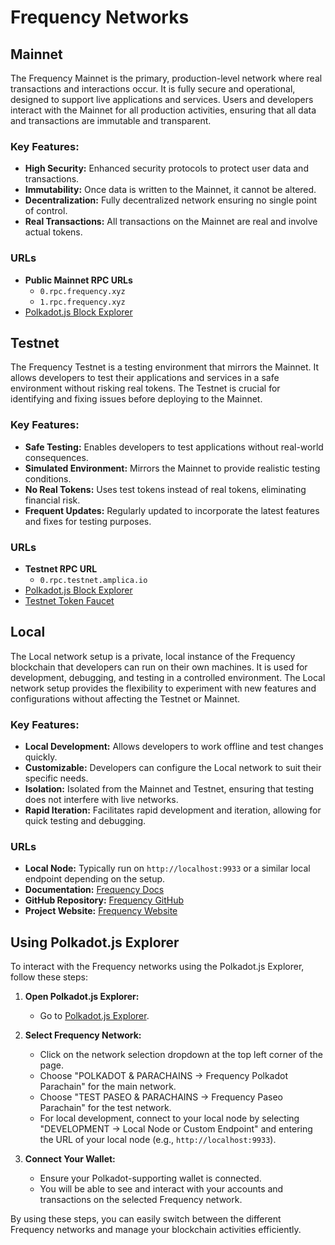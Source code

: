 # Frequency Networks

## Mainnet

The Frequency Mainnet is the primary, production-level network where real transactions and interactions occur. It is fully secure and operational, designed to support live applications and services. Users and developers interact with the Mainnet for all production activities, ensuring that all data and transactions are immutable and transparent.

### Key Features:

- **High Security:** Enhanced security protocols to protect user data and transactions.
- **Immutability:** Once data is written to the Mainnet, it cannot be altered.
- **Decentralization:** Fully decentralized network ensuring no single point of control.
- **Real Transactions:** All transactions on the Mainnet are real and involve actual tokens.

### URLs

- **Public Mainnet RPC URLs**
  - `0.rpc.frequency.xyz`
  - `1.rpc.frequency.xyz`
- [Polkadot.js Block Explorer](https://polkadot.js.org/apps/?rpc=wss%3A%2F%2F1.rpc.frequency.xyz#/explorer)

## Testnet

The Frequency Testnet is a testing environment that mirrors the Mainnet. It allows developers to test their applications and services in a safe environment without risking real tokens. The Testnet is crucial for identifying and fixing issues before deploying to the Mainnet.

### Key Features:

- **Safe Testing:** Enables developers to test applications without real-world consequences.
- **Simulated Environment:** Mirrors the Mainnet to provide realistic testing conditions.
- **No Real Tokens:** Uses test tokens instead of real tokens, eliminating financial risk.
- **Frequent Updates:** Regularly updated to incorporate the latest features and fixes for testing purposes.

### URLs

- **Testnet RPC URL**
  - `0.rpc.testnet.amplica.io`
- [Polkadot.js Block Explorer](https://polkadot.js.org/apps/?rpc=wss%3A%2F%2F0.rpc.testnet.amplica.io#/explorer)
- [Testnet Token Faucet](https://faucet.testnet.frequency.xyz)

## Local

The Local network setup is a private, local instance of the Frequency blockchain that developers can run on their own machines. It is used for development, debugging, and testing in a controlled environment. The Local network setup provides the flexibility to experiment with new features and configurations without affecting the Testnet or Mainnet.

### Key Features:

- **Local Development:** Allows developers to work offline and test changes quickly.
- **Customizable:** Developers can configure the Local network to suit their specific needs.
- **Isolation:** Isolated from the Mainnet and Testnet, ensuring that testing does not interfere with live networks.
- **Rapid Iteration:** Facilitates rapid development and iteration, allowing for quick testing and debugging.

### URLs

- **Local Node:** Typically run on `http://localhost:9933` or a similar local endpoint depending on the setup.
- **Documentation:** [Frequency Docs](https://docs.frequency.xyz/)
- **GitHub Repository:** [Frequency GitHub](https://github.com/frequency-chain/frequency)
- **Project Website:** [Frequency Website](https://www.frequency.xyz/)

## Using Polkadot.js Explorer

To interact with the Frequency networks using the Polkadot.js Explorer, follow these steps:

1. **Open Polkadot.js Explorer:**

   - Go to [Polkadot.js Explorer](https://polkadot.js.org/apps/#/explorer).

2. **Select Frequency Network:**

   - Click on the network selection dropdown at the top left corner of the page.
   - Choose "POLKADOT & PARACHAINS -> Frequency Polkadot Parachain" for the main network.
   - Choose "TEST PASEO & PARACHAINS -> Frequency Paseo Parachain" for the test network.
   - For local development, connect to your local node by selecting "DEVELOPMENT -> Local Node or Custom Endpoint" and entering the URL of your local node (e.g., `http://localhost:9933`).

3. **Connect Your Wallet:**
   - Ensure your Polkadot-supporting wallet is connected.
   - You will be able to see and interact with your accounts and transactions on the selected Frequency network.

By using these steps, you can easily switch between the different Frequency networks and manage your blockchain activities efficiently.
